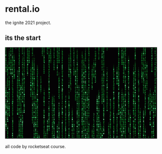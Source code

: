 # rental.io
the ignite 2021 project.
## its the start 
![](README_archives/starts.gif)

all code by rocketseat course.